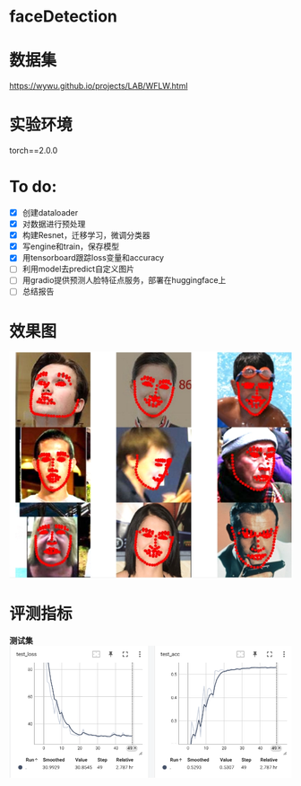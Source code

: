 # faceDetection
# 数据集
https://wywu.github.io/projects/LAB/WFLW.html

# 实验环境
torch==2.0.0


# To do:

- [x] 创建dataloader
- [x] 对数据进行预处理
- [x] 构建Resnet，迁移学习，微调分类器
- [x] 写engine和train，保存模型
- [x] 用tensorboard跟踪loss变量和accuracy 
- [ ] 利用model去predict自定义图片
- [ ] 用gradio提供预测人脸特征点服务，部署在huggingface上
- [ ] 总结报告

# 效果图
![img](https://github.com/FuturaTino/TyporaImages/raw/main//TyporaImages/wps1.jpg)

# 评测指标

**测试集**
 ![test_set_loss_acc](https://github.com/FuturaTino/TyporaImages/raw/main//TyporaImages/test_set_loss_acc.png)
